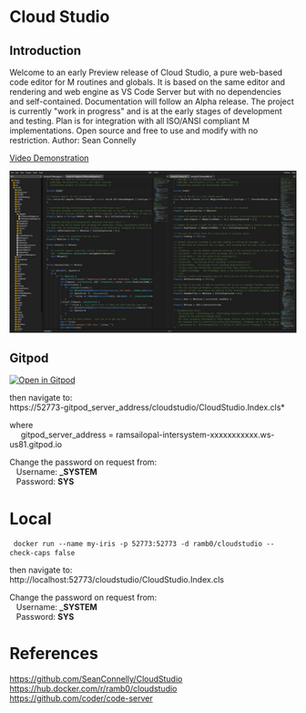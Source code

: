 # Cloud Studio

## Introduction

Welcome to an early Preview release of Cloud Studio, a pure web-based code editor for M routines and globals. It is based on the same editor and rendering and web engine as VS Code Server but with no dependencies and self-contained. Documentation will follow an Alpha release. The project is currently "work in progress" and is at the early stages of development and testing. Plan is for integration with all ISO/ANSI compliant M implementations.  Open source and free to use and modify with no restriction. Author:  Sean Connelly 

[Video Demonstration](https://www.youtube.com/watch?v=Am6QAvrPPPg)

![Cloud Studio Demonstration](./npc/Screeshot.jpg)


## Gitpod
 [![Open in Gitpod](https://gitpod.io/button/open-in-gitpod.svg)](https://gitpod.io/#https://github.com/RamSailopal/Intersystems-CloudStudio)  
 
then navigate to:  
https://52773-gitpod_server_address/cloudstudio/CloudStudio.Index.cls*    
  
where  
&nbsp;&nbsp;&nbsp;&nbsp;  gitpod_server_address = ramsailopal-intersystem-xxxxxxxxxxx.ws-us81.gitpod.io  

Change the password on request from:  
&nbsp;&nbsp;  Username: **_SYSTEM**  
&nbsp;&nbsp;  Password: **SYS**  

# Local

     docker run --name my-iris -p 52773:52773 -d ramb0/cloudstudio --check-caps false
then navigate to:  
http://localhost:52773/cloudstudio/CloudStudio.Index.cls

Change the password on request from:  
&nbsp;&nbsp;  Username: **_SYSTEM**  
&nbsp;&nbsp;  Password: **SYS**  


# References  
https://github.com/SeanConnelly/CloudStudio  
https://hub.docker.com/r/ramb0/cloudstudio  
https://github.com/coder/code-server

